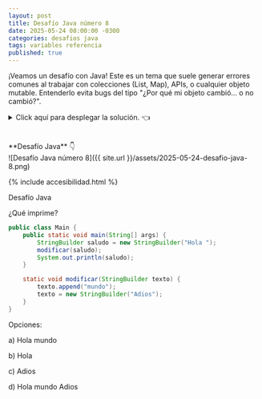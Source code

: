 ```yaml
---
layout: post
title: Desafío Java número 8
date: 2025-05-24 08:00:00 -0300
categories: desafios java
tags: variables referencia
published: true
---
```


¡Veamos un desafío con Java! Este es un tema que suele generar errores comunes al trabajar con colecciones (List, Map), APIs, o cualquier objeto mutable. Entenderlo evita bugs del tipo "¿Por qué mi objeto cambió... o no cambió?".

<details><summary>Click aquí para desplegar la solución. 👈</summary>
<br />✅ La respuesta correcta es la a: "Hola mundo".
<br />
<br />✏️ Explicación: la variable `saludo` es mutable: cuando se llama a `modificar(saludo)`, Java pasa una copia de la referencia (dirección de memoria) al objeto original. 

`texto.append("mundo")` modifica el objeto original (porque `texto` apunta al mismo StringBuilder que `saludo`).

`texto = new StringBuilder("Adiós")` no afecta al original: esta línea hace que `texto` pase a apuntar a un nuevo objeto ("Adios"), pero la referencia original (`saludo`) sigue apuntando a la posición de memoria que contiene "Hola mundo". Reasignar `texto` solo cambia la referencia local dentro del método `modificar()`. El saludo en `main()` nunca se entera del nuevo objeto.
<br />
<br /><div markdown="1">💻 [Código ejecutable](https://paiza.io/projects/k7xwfpdhajPwG17-OI1RCw){:target="_blank"}
  </div>
{% include codeEditor_paiza.html id="k7xwfpdhajPwG17-OI1RCw" %} 
<br />
<div markdown="1">![Solución al desafío]({{ site.url }}/assets/2025-05-24-desafio-java-8-solucion.png)
  </div></details>

<br />
<br />
**Desafío Java** 👇
<br />
![Desafío Java número 8]({{ site.url }}/assets/2025-05-24-desafio-java-8.png)

{% include accesibilidad.html %}

Desafío Java

¿Qué imprime?

```java
public class Main {
    public static void main(String[] args) {
        StringBuilder saludo = new StringBuilder("Hola ");
        modificar(saludo);
        System.out.println(saludo);
    }

    static void modificar(StringBuilder texto) {
        texto.append("mundo");
        texto = new StringBuilder("Adios");
    }
}
```

Opciones:

a) Hola mundo

b) Hola

c) Adios

d) Hola mundo Adios


</div></details>
